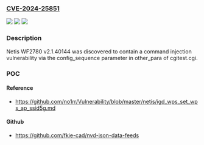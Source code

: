 ### [CVE-2024-25851](https://cve.mitre.org/cgi-bin/cvename.cgi?name=CVE-2024-25851)
![](https://img.shields.io/static/v1?label=Product&message=n%2Fa&color=blue)
![](https://img.shields.io/static/v1?label=Version&message=n%2Fa&color=blue)
![](https://img.shields.io/static/v1?label=Vulnerability&message=n%2Fa&color=brighgreen)

### Description

Netis WF2780 v2.1.40144 was discovered to contain a command injection vulnerability via the config_sequence parameter in other_para of cgitest.cgi.

### POC

#### Reference
- https://github.com/no1rr/Vulnerability/blob/master/netis/igd_wps_set_wps_ap_ssid5g.md

#### Github
- https://github.com/fkie-cad/nvd-json-data-feeds

